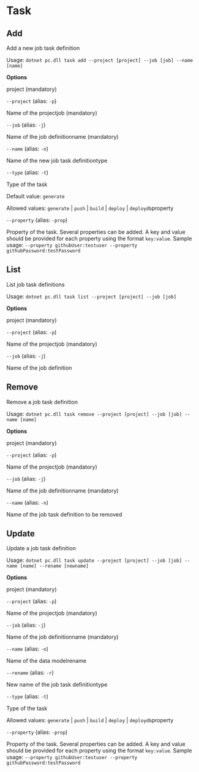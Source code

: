 # Task

## Add

Add a new job task definition

Usage: `dotnet pc.dll task add --project [project] --job [job] --name [name]`

**Options**

project \(mandatory\)

 `--project` \(alias: `-p`\)

 Name of the projectjob \(mandatory\)

 `--job` \(alias: `-j`\)

 Name of the job definitionname \(mandatory\)

 `--name` \(alias: `-n`\)

 Name of the new job task definitiontype

 `--type` \(alias: `-t`\)

 Type of the task

 Default value: `generate`

 Allowed values: `generate` \| `push` \| `build` \| `deploy` \| `deploydb`property

 `--property` \(alias: `-prop`\)

 Property of the task. Several properties can be added. A key and value should be provided for each property using the format `key:value`. Sample usage: `--property githubUser:testuser --property githubPassword:testPassword`

## List

List job task definitions

Usage: `dotnet pc.dll task list --project [project] --job [job]`

**Options**

project \(mandatory\)

 `--project` \(alias: `-p`\)

 Name of the projectjob \(mandatory\)

 `--job` \(alias: `-j`\)

 Name of the job definition

## Remove

Remove a job task definition

Usage: `dotnet pc.dll task remove --project [project] --job [job] --name [name]`

**Options**

project \(mandatory\)

 `--project` \(alias: `-p`\)

 Name of the projectjob \(mandatory\)

 `--job` \(alias: `-j`\)

 Name of the job definitionname \(mandatory\)

 `--name` \(alias: `-n`\)

 Name of the job task definition to be removed

## Update

Update a job task definition

Usage: `dotnet pc.dll task update --project [project] --job [job] --name [name] --rename [newname]`

**Options**

project \(mandatory\)

 `--project` \(alias: `-p`\)

 Name of the projectjob \(mandatory\)

 `--job` \(alias: `-j`\)

 Name of the job definitionname \(mandatory\)

 `--name` \(alias: `-n`\)

 Name of the data modelrename

 `--rename` \(alias: `-r`\)

 New name of the job task definitiontype

 `--type` \(alias: `-t`\)

 Type of the task

 Allowed values: `generate` \| `push` \| `build` \| `deploy` \| `deploydb`property

 `--property` \(alias: `-prop`\)

 Property of the task. Several properties can be added. A key and value should be provided for each property using the format `key:value`. Sample usage: `--property githubUser:testuser --property githubPassword:testPassword`

